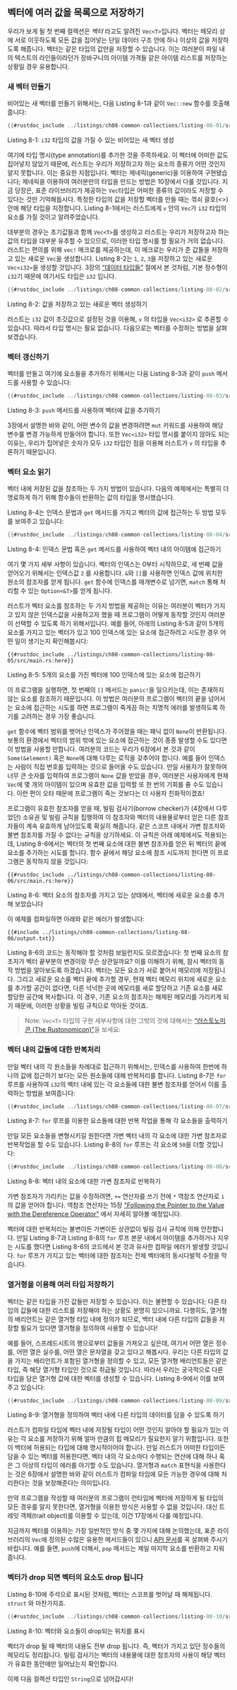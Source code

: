 ## 벡터에 여러 값을 목록으로 저장하기

우리가 보게 될 첫 번째 컬렉션은 *벡터* 라고도 알려진 `Vec<T>`입니다. 벡터는 메모리
상에 서로 이웃하도록 모든 값을 집어넣는 단일 데이터 구조 안에 하나 이상의 값을
저장하도록 해줍니다. 벡터는 같은 타입의 값만을 저장할 수 있습니다. 이는 여러분이
파일 내의 텍스트의 라인들이라던가 장바구니의 아이템 가격들 같은 아이템 리스트를
저장하는 상황일 경우 유용합니다.

### 새 벡터 만들기

비어있는 새 벡터를 만들기 위해서는, 다음 Listing 8-1과 같이 `Vec::new` 함수를
호출해 줍니다:

```rust
{{#rustdoc_include ../listings/ch08-common-collections/listing-08-01/src/main.rs:here}}
```

<span class="caption">Listing 8-1: `i32` 타입의 값을 가질 수 있는 비어있는 새 벡터
생성</span>

여기에 타입 명시(type annotation)를 추가한 것을 주목하세요. 이 벡터에 어떠한 값도
집어넣지 않았기 때문에, 러스트는 우리가 저장하고자 하는 요소의 종류가 어떤 것인지
알지 못합니다. 이는 중요한 지점입니다. 벡터는 제네릭(generic)을 이용하여 구현됐습니다;
제네릭을 이용하여 여러분만의 타입을 만드는 방법은 10장에서 다룰 것입니다.
지금 당장은, 표준 라이브러리가 제공하는 `Vec`타입은 어떠한 종류의 값이라도 저장할
수 있다는 것만 기억해둡시다. 특정한 타입의 값을 저장할 벡터를 만들 때는
꺾쇠 괄호(<>) 안에 해당 타입을 지정합니다. Listing 8-1에서는 러스트에게
`v` 안의 `Vec`가 `i32` 타입의 요소를 가질 것이고 알려주었습니다.

대부분의 경우는 초기값들과 함께 `Vec<T>`를 생성하고 러스트는 우리가 저장하고자
하는 값의 타입을 대부분 유추할 수 있으므로, 이러한 타입 명시를 할 필요가 거의
없습니다. 러스트는 편의를 위해 `vec!` 매크로를 제공하는데, 이 매크로는 우리가
준 값들을 저장하고 있는 새로운 `Vec`을 생성합니다. Listing 8-2는 `1`, `2`,
`3`을 저장하고 있는 새로운 `Vec<i32>`을 생성할 것입니다.
3장의 [“데이터 타입들”][data-types]<!-- ignore --> 절에서 본 것처럼,
기본 정수형이 `i32`기 때문에 여기서도 타입은 `i32` 입니다.

```rust
{{#rustdoc_include ../listings/ch08-common-collections/listing-08-02/src/main.rs:here}}
```

<span class="caption">Listing 8-2: 값을 저장하고 있는 새로운 벡터
생성하기</span>

러스트는 `i32` 값이 초깃값으로 설정된 것을 이용해, `v` 의 타입을 `Vec<i32>`
로 추론할 수 있습니다. 따라서 타입 명시는 필요 없습니다. 다음으로는 벡터를
수정하는 방법을 살펴보겠습니다.

### 벡터 갱신하기

벡터를 만들고 여기에 요소들을 추가하기 위해서는 다음 Listing 8-3과 같이
`push` 메서드를 사용할 수 있습니다:

```rust
{{#rustdoc_include ../listings/ch08-common-collections/listing-08-03/src/main.rs:here}}
```

<span class="caption">Listing 8-3: `push` 메서드를 사용하여 벡터에 값을
추가하기</span>

3장에서 설명한 바와 같이, 어떤 변수의 값을 변경하려면 `mut` 키워드를 사용하여
해당 변수를 변경 가능하게 만들어야 합니다. 또한 `Vec<i32>` 타입 명시를 붙이지
않아도 되는 이유는, 우리가 집어넣은 숫자가 모두 `i32` 타입인 점을 이용해
러스트가 `v` 의 타입을 추론하기 때문입니다.

### 벡터 요소 읽기

벡터 내에 저장된 값을 참조하는 두 가지 방법이 있습니다. 다음의
예제에서는 특별히 더 명료하게 하기 위해 함수들이 반환하는 값의
타입을 명시했습니다.

Listing 8-4는 인덱스 문법과 `get` 메서드를 가지고 벡터의 값에
접근하는 두 방법 모두를 보여주고 있습니다:

```rust
{{#rustdoc_include ../listings/ch08-common-collections/listing-08-04/src/main.rs:here}}
```

<span class="caption">Listing 8-4: 인덱스 문법 혹은 `get` 메서드를 사용하여
벡터 내의 아이템에 접근하기</span>

여기 몇 가지 세부 사항이 있습니다. 벡터의 인덱스는 0부터 시작하므로,
세 번째 값을 얻어오기 위해서는 인덱스값 `2` 를 사용합니다.
`&`와 `[]`를 사용하면 인덱스 값에 위치한 원소의 참조자를 얻게 됩니다.
`get` 함수에 인덱스를 매개변수로 넘기면, `match` 통해 처리할 수 있는
`Option<&T>`를 얻게 됩니다.

러스트가 벡터 요소를 참조하는 두 가지 방법을 제공하는 이유는 여러분이 벡터가
가지고 있지 않은 인덱스값을 사용하고자 했을 때 프로그램이 어떻게 동작할
것인지 여러분이 선택할 수 있도록 하기 위해서입니다. 예를 들어, 아래의 Listing
8-5과 같이 5개의 요소를 가지고 있는 벡터가 있고 100 인덱스에 있는 요소에
접근하려고 시도한 경우 어떤 일이 생기는지 확인해봅시다:

```rust,should_panic,panics
{{#rustdoc_include ../listings/ch08-common-collections/listing-08-05/src/main.rs:here}}
```

<span class="caption">Listing 8-5: 5개의 요소를 가진 벡터에 100 인덱스에 있는
요소에 접근하기</span>

이 프로그램을 실행하면, 첫 번째의 `[]` 메서드는 `panic!`을 일으키는데, 이는
존재하지 않는 요소를 참조하기 때문입니다. 이 방법은 여러분의 프로그램이
벡터의 끝을 넘어서는 요소에 접근하는 시도를 하면 프로그램이 죽게끔 하는
치명적 에러를 발생하도록 하기를 고려하는 경우 가장 좋습니다.

`get` 함수에 벡터 범위를 벗어난 인덱스가 주어졌을 때는 패닉 없이 `None`이
반환됩니다. 보통의 환경에서 벡터의 범위 밖에 있는 요소에 접근하는 것이
종종 발생할 수도 있다면 이 방법을 사용할 만합니다. 여러분의 코드는 우리가
6장에서 본 것과 같이 `Some(&element)` 혹은 `None`에 대해 다루는 로직을
갖추어야 합니다. 예를 들어 인덱스는 사람이 직접 번호를 입력하는 것으로
들어올 수도 있습니다. 만일 사용자가 잘못하여 너무 큰 숫자를 입력하여
프로그램이 `None` 값을 받았을 경우, 여러분은 사용자에게 현재 `Vec`에
몇 개의 아이템이 있으며 유효한 값을 입력할 또 한 번의 기회를 줄 수도
있습니다. 이런 편이 오타 때문에 프로그램이 죽는 것보다는 더 사용자
친화적이겠죠!

프로그램이 유효한 참조자를 얻을 때, 빌림 검사기(borrow checker)가 (4장에서
다루었던) 소유권 및 빌림 규칙을 집행하여 이 참조자와 벡터의 내용물로부터
얻은 다른 참조자들이 계속 유효하게 남아있도록 확실히 해줍니다. 같은 스코프
내에서 가변 참조자와 불변 참조자를 가질 수 없다는 규칙을 상기하세요.
이 규칙은 아래 예제에서도 적용되는데, Listing 8-6에서는 벡터의 첫 번째
요소에 대한 불변 참조자를 얻은 뒤 벡터의 끝에 요소를 추가하는 시도를
합니다. 함수 끝에서 해당 요소에 참조 시도까지 한다면 이 프로그램은 동작하지
않을 것입니다:


```rust,ignore,does_not_compile
{{#rustdoc_include ../listings/ch08-common-collections/listing-08-06/src/main.rs:here}}
```

<span class="caption">Listing 8-6: 벡터 요소의 참조자를 가지고 있는 상태에서,
벡터에 새로운 요소를 추가해 보았습니다</span>

이 예제를 컴파일하면 아래와 같은 에러가 발생합니다:

```console
{{#include ../listings/ch08-common-collections/listing-08-06/output.txt}}
```


Listing 8-6의 코드는 동작해야 할 것처럼 보일런지도 모르겠습니다:
첫 번째 요소의 참조자가 벡터 끝부분의 변경이랑 무슨 상관일까요?
이를 이해하기 위해, 잠시 벡터의 동작 방법을 알아보도록 하겠습니다.
벡터는 모든 요소가 서로 붙어서 메모리에 저장됩니다. 그리고 새로운
요소를 벡터 끝에 추가할 경우, 현재 벡터 메모리 위치에 새로운 요소를
추가할 공간이 없다면, 다른 넉넉한 곳에 메모리를 새로 할당하고 기존
요소를 새로 할당한 공간에 복사합니다. 이 경우, 기존 요소의 참조자는
해제된 메모리를 가리키게 되기 때문에, 이러한 상황을 빌림 규칙으로
막아둔 것이죠.

> Note: `Vec<T>` 타입의 구현 세부사항에 대한 그밖의 것에 대해서는
> [“러스토노미콘 (The Rustonomicon)”][nomicon]을 보세요:

### 벡터 내의 값들에 대한 반복처리

만일 벡터 내의 각 원소들을 차례대로 접근하기 위해서는, 인덱스를 사용하여
한번에 하나의 값에 접근하기 보다는 모든 원소들에 대해 반복처리를 합니다.
Listing 8-7은 `for` 루프를 사용하여 `i32`의 벡터 내에 있는 각 요소들에 대한
불변 참조자를 얻어서 이를 출력하는 방법을 보여줍니다:

```rust
{{#rustdoc_include ../listings/ch08-common-collections/listing-08-07/src/main.rs:here}}
```

<span class="caption">Listing 8-7: `for` 루프를 이용한 요소들에 대한
반복 작업을 통해 각 요소들을 출력하기</span>

만일 모든 요소들을 변형시키길 원한다면 가변 벡터 내의 각 요소에 대한 가변
참조자로 반복작업을 할 수도 있습니다. Listing 8-8의 `for` 루프는 각 요소에
`50`을 더할 것입니다:

```rust
{{#rustdoc_include ../listings/ch08-common-collections/listing-08-08/src/main.rs:here}}
```

<span class="caption">Listing 8-8: 벡터 내의 요소에 대한 가변 참조자로
반복하기</span>

가변 참조자가 가리키는 값을 수정하려면,
`+=` 연산자를 쓰기 전에 `*` 역참조 연산자로 `i` 의 값을 얻어야 합니다.
역참조 연산자는 15장
["Following the Pointer to the Value with the Dereference Operator"][deref]
에서 자세히 알아볼 예정입니다.

벡터에 대한 반복처리는 불변이든 가변이든 상관없이 빌림 검사 규칙에
의해 안전합니다. 만일 Listing 8-7과 Listing 8-8의 `for` 루프
본문 내에서 아이템을 추가하거나 지우는 시도를 했다면 Listing 8-6의
코드에서 본 것과 유사한 컴파일 에러가 발생할 것입니다. `for` 루프가
가지고 있는 벡터에 대한 참조자는 전체 벡터에의 동시다발적 수정을
막습니다.

### 열거형을 이용해 여러 타입 저장하기

벡터는 같은 타입을 가진 값들만 저장할 수 있습니다. 이는 불편할
수 있습니다; 다른 타입의 값들에 대한 리스트를 저장해야 하는 상황도
분명히 있으니까요. 다행히도, 열거형의 배리언트는 같은 열거형 타입
내에 정의가 되므로, 백터 내에 다른 타입의 값들을 저장할 필요가 있다면
열거형을 정의하여 사용할 수 있습니다!

예를 들어, 스프레드시트의 행으로부터 값들을 가져오고 싶은데, 여기서 어떤
열은 정수를, 어떤 열은 실수를, 어떤 열은 문자열을 갖고 있다고 해봅시다.
우리는 다른 타입의 값을 가지는 배리언트가 포함된 열거형을 정의할 수 있고,
모든 열거형 배리언트들은 같은 타입, 즉 해당 열거형 타입인 것으로 취급될 것입니다.
따라서 우리는 궁극적으로 다른 타입을 담은 열거형 값에 대한 벡터를 생성할
수 있습니다. Listing 8-9에서 이를 보여주고 있습니다:

```rust
{{#rustdoc_include ../listings/ch08-common-collections/listing-08-09/src/main.rs:here}}
```

<span class="caption">Listing 8-9: 열거형을 정의하여 벡터 내에 다른
타입의 데이터를 담을 수 있도록 하기</span>

러스트가 컴파일 타임에 벡터 내에 저장될 타입이 어떤 것인지 알아야 할 필요가
있는 이유는 각 요소를 저장하기 위해 얼마 만큼의 힙 메모리가 필요한지 알기
위함입니다. 또한 이 백터에 허용되는 타입에 대해 명시적이어야 합니다. 만일
러스트가 어떠한 타입이든 담을 수 있는 벡터를 허용한다면, 벡터 내의 각 요소마다
수행되는 연산에 대해 하나 혹은 그 이상의 타입이 에러를 야기할 수도 있습니다.
열거형과 `match` 표현식을 사용한다는 것은 6장에서 설명한 바와 같이 러스트가
컴파일 타임에 모든 가능한 경우에 대해 처리한다는 것을 보장해준다는 의미입니다.

만약 프로그램을 작성할 때 여러분의 프로그램이 런타임에 벡터에 저장하게 될
타입의 모든 경우를 알지 못한다면, 열거형을 이용한 방식은 사용할 수 없을 것입니다.
대신 트레잇 객체(trait object)를 이용할 수 있는데, 이건 17장에서 다룰 예정입니다.

지금까지 벡터를 이용하는 가장 일반적인 방식 중 몇 가지에 대해 논의했는데, 표준
라이브러리의 `Vec`에 정의된 수많은 유용한 메서드들이 있으니
[API 문서][vec-api]<!-- ignore -->를 꼭 살펴봐 주시기 바랍니다. 예를 들면,
`push`에 더해서, `pop` 메서드는 제일 마지막 요소를 반환하고 지워줍니다.

### 벡터가 drop 되면 벡터의 요소도 drop 됩니다

Listing 8-10에 주석으로 표시된 것처럼, 벡터는 스코프를 벗어날 때 해제됩니다.
`struct` 와 마찬가지죠.

```rust
{{#rustdoc_include ../listings/ch08-common-collections/listing-08-10/src/main.rs:here}}
```

<span class="caption">Listing 8-10: 벡터와 요소들이 drop되는 위치를
표시</span>

벡터가 drop 될 때 벡터의 내용도 전부 drop 됩니다. 즉, 벡터가 가지고
있던 정수들의 메모리도 정리됩니다. 빌림 검사기는 벡터의 내용물에 대한
참조자의 사용이 해당 벡터가 유효한 동안에만 일어났는지
확인합니다.

이제 다음 컬렉션 타입인 `String`으로 넘어갑시다!

[data-types]: ch03-02-data-types.html#data-types
[nomicon]: ../nomicon/vec/vec.html
[vec-api]: ../std/vec/struct.Vec.html
[deref]: ch15-02-deref.html#following-the-pointer-to-the-value-with-the-dereference-operator
